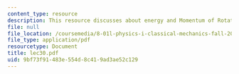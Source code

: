 ```yaml
---
content_type: resource
description: This resource discusses about energy and Momentum of Rotation.
file: null
file_location: /coursemedia/8-01l-physics-i-classical-mechanics-fall-2005/9bf73f91483e554d8c419ad3ae52c129_lec30.pdf
file_type: application/pdf
resourcetype: Document
title: lec30.pdf
uid: 9bf73f91-483e-554d-8c41-9ad3ae52c129
---
```

